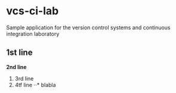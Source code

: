 ﻿# vcs-ci-lab
Sample application for the version control systems and continuous integration laboratory
## 1st line
**2nd line**
1. 3rd line
2. 4tf line
⋅⋅* blabla
